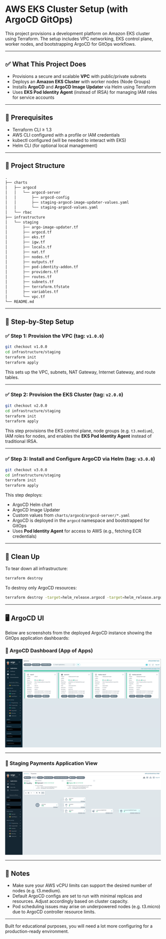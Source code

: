 # AWS EKS Cluster Setup (with ArgoCD GitOps)

This project provisions a development platform on Amazon EKS cluster using Terraform. The setup includes VPC networking, EKS control plane, worker nodes, and bootstrapping ArgoCD for GitOps workflows.

---

## ✅ What This Project Does

- Provisions a secure and scalable **VPC** with public/private subnets
- Deploys an **Amazon EKS Cluster** with worker nodes (Node Groups)
- Installs **ArgoCD** and **ArgoCD Image Updater** via Helm using Terraform
- Uses **EKS Pod Identity Agent** (instead of IRSA) for managing IAM roles for service accounts

---

## 🧰 Prerequisites

- Terraform CLI ≥ 1.3
- AWS CLI configured with a profile or IAM credentials
- kubectl configured (will be needed to interact with EKS)
- Helm CLI (for optional local management)

---

## 📁 Project Structure

```
.
├── charts
│   ├── argocd
│   │   └── argocd-server
│   │       ├── argocd-config
│   │       ├── staging-argocd-image-updater-values.yaml
│   │       └── staging-argocd-values.yaml
│   └── rbac
├── infrastructure
│   └── staging
│       ├── argo-image-updater.tf
│       ├── argocd.tf
│       ├── eks.tf
│       ├── igw.tf
│       ├── locals.tf
│       ├── nat.tf
│       ├── nodes.tf
│       ├── outputs.tf
│       ├── pod-identity-addon.tf
│       ├── providers.tf
│       ├── routes.tf
│       ├── subnets.tf
│       ├── terraform.tfstate
│       ├── variables.tf
│       └── vpc.tf
└── README.md
```

---

## 🚀 Step-by-Step Setup

### ✅ Step 1: Provision the VPC (tag: `v1.0.0`)

```bash
git checkout v1.0.0
cd infrastructure/staging
terraform init
terraform apply
```

This sets up the VPC, subnets, NAT Gateway, Internet Gateway, and route tables.

---

### ✅ Step 2: Provision the EKS Cluster (tag: `v2.0.0`)

```bash
git checkout v2.0.0
cd infrastructure/staging
terraform init
terraform apply
```

This step provisions the EKS control plane, node groups (e.g. `t3.medium`), IAM roles for nodes, and enables the **EKS Pod Identity Agent** instead of traditional IRSA.

---

### ✅ Step 3: Install and Configure ArgoCD via Helm (tag: `v3.0.0`)

```bash
git checkout v3.0.0
cd infrastructure/staging
terraform init
terraform apply
```

This step deploys:

- ArgoCD Helm chart
- ArgoCD Image Updater
- Custom values from `charts/argocd/argocd-server/*.yaml`
- ArgoCD is deployed in the `argocd` namespace and bootstrapped for GitOps
- Uses **Pod Identity Agent** for access to AWS (e.g., fetching ECR credentials)

---

## 🧹 Clean Up

To tear down all infrastructure:

```bash
terraform destroy
```

To destroy only ArgoCD resources:

```bash
terraform destroy -target=helm_release.argocd -target=helm_release.argocd_image_updater
```
---

## 🖥️ ArgoCD UI

Below are screenshots from the deployed ArgoCD instance showing the GitOps application dashboards:

### 🔹 ArgoCD Dashboard (App of Apps)

![ArgoCD Dashboard](./docs/assets/staging-argocd-app.png)

---

### 🔹 Staging Payments Application View

![Payments App in Staging](./docs/assets/staging-payments-argocd-app.png)

---

## 📝 Notes

- Make sure your AWS vCPU limits can support the desired number of nodes (e.g. t3.medium).
- Default ArgoCD configs are set to run with minimal replicas and resources. Adjust accordingly based on cluster capacity.
- Pod scheduling issues may arise on underpowered nodes (e.g. t3.micro) due to ArgoCD controller resource limits.

---

Built for educational purposes, you will need a lot more configuring for a production-ready environment.

